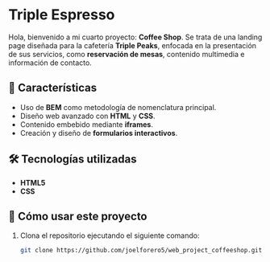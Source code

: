 # Triple Espresso

Hola, bienvenido a mi cuarto proyecto: **Coffee Shop**. Se trata de una landing page diseñada para la cafetería **Triple Peaks**, enfocada en la presentación de sus servicios, como **reservación de mesas**, contenido multimedia e información de contacto.

## 📌 Características

- Uso de **BEM** como metodología de nomenclatura principal.
- Diseño web avanzado con **HTML** y **CSS**.
- Contenido embebido mediante **iframes**.
- Creación y diseño de **formularios interactivos**.

## 🛠️ Tecnologías utilizadas

- **HTML5**
- **CSS**

## 🚀 Cómo usar este proyecto

1. Clona el repositorio ejecutando el siguiente comando:

   ```sh
   git clone https://github.com/joelforero5/web_project_coffeeshop.git
   ```
